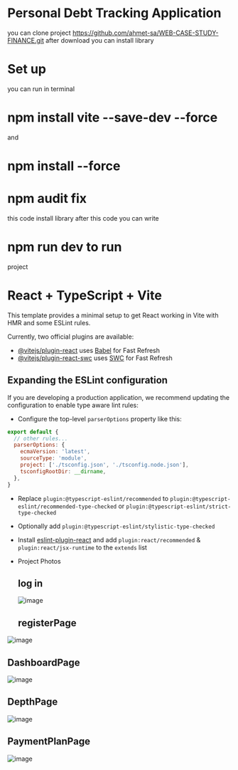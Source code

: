# Personal Debt Tracking Application
you can clone project https://github.com/ahmet-sa/WEB-CASE-STUDY-FINANCE.git
after download you can install library
# Set up
you can run in terminal 

# npm install vite --save-dev --force
and
# npm install  --force
#  npm audit fix


this code install library after this code 
you can write
# npm run dev to run
project


# React + TypeScript + Vite

This template provides a minimal setup to get React working in Vite with HMR and some ESLint rules.

Currently, two official plugins are available:

- [@vitejs/plugin-react](https://github.com/vitejs/vite-plugin-react/blob/main/packages/plugin-react/README.md) uses [Babel](https://babeljs.io/) for Fast Refresh
- [@vitejs/plugin-react-swc](https://github.com/vitejs/vite-plugin-react-swc) uses [SWC](https://swc.rs/) for Fast Refresh

## Expanding the ESLint configuration

If you are developing a production application, we recommend updating the configuration to enable type aware lint rules:

- Configure the top-level `parserOptions` property like this:

```js
export default {
  // other rules...
  parserOptions: {
    ecmaVersion: 'latest',
    sourceType: 'module',
    project: ['./tsconfig.json', './tsconfig.node.json'],
    tsconfigRootDir: __dirname,
  },
}
```

- Replace `plugin:@typescript-eslint/recommended` to `plugin:@typescript-eslint/recommended-type-checked` or `plugin:@typescript-eslint/strict-type-checked`
- Optionally add `plugin:@typescript-eslint/stylistic-type-checked`
- Install [eslint-plugin-react](https://github.com/jsx-eslint/eslint-plugin-react) and add `plugin:react/recommended` & `plugin:react/jsx-runtime` to the `extends` list

- Project Photos
  ## log in
  ![image](https://github.com/ahmet-sa/WEB-CASE-STUDY-FINANCE/assets/59730181/30b142e7-1b5e-4806-a018-7a5369a83374)

  ## registerPage

![image](https://github.com/ahmet-sa/WEB-CASE-STUDY-FINANCE/assets/59730181/e9be89de-ff07-4a3d-9bfe-0c265990ba91)

## DashboardPage 
![image](https://github.com/ahmet-sa/WEB-CASE-STUDY-FINANCE/assets/59730181/e50607fd-c796-4a31-b706-3e875f3c1a49)

## DepthPage
![image](https://github.com/ahmet-sa/WEB-CASE-STUDY-FINANCE/assets/59730181/a21d4a3b-d427-4581-b56e-639fc6c8a0d9)

## PaymentPlanPage
![image](https://github.com/ahmet-sa/WEB-CASE-STUDY-FINANCE/assets/59730181/29f17da4-105b-404e-ac8c-0c7a96061885)







